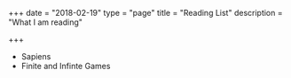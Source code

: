
+++
date = "2018-02-19"
type = "page"
title = "Reading List"
description = "What I am reading"

+++

- Sapiens
- Finite and Infinte Games


